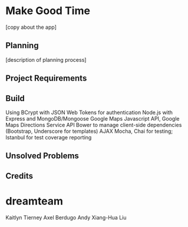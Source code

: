 # Make Good Time
[copy about the app]

## Planning

[description of planning process]

## Project Requirements

## Build

Using BCrypt with JSON Web Tokens for authentication
Node.js with Express and MongoDB/Mongoose
Google Maps Javascript API, Google Maps Directions Service API
Bower to manage client-side dependencies (Bootstrap, Underscore for templates)
AJAX
Mocha, Chai for testing; Istanbul for test coverage reporting


## Unsolved Problems

## Credits
# dreamteam
Kaitlyn Tierney
Axel Berdugo
Andy Xiang-Hua Liu